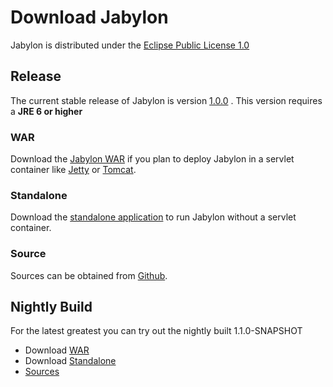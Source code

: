 Download Jabylon
================

Jabylon is distributed under the [Eclipse Public License 1.0](http://opensource.org/licenses/EPL-1.0)  



## Release

The current stable release of Jabylon is version [1.0.0](https://github.com/jutzig/jabylon/releases/tag/v1.0.0) .
This version requires a **JRE 6 or higher**


### WAR 
 
Download the [Jabylon WAR](https://github.com/jutzig/jabylon/releases/download/v1.0.0/jabylon-1.0.0.war) if you plan to deploy Jabylon in a servlet container like [Jetty](http://www.eclipse.org/jetty/ ) or [Tomcat](http://tomcat.apache.org/).

### Standalone

Download the [standalone application](https://github.com/jutzig/jabylon/releases/download/v1.0.0/jabylon-1.0.0.zip) to run Jabylon without a servlet container.


### Source

Sources can be obtained from [Github](https://github.com/jutzig/jabylon/archive/v1.0.0.zip).


## Nightly Build

For the latest greatest you can try out the nightly built 1.1.0-SNAPSHOT

 * Download [WAR](https://buildhive.cloudbees.com/job/jutzig/job/jabylon/org.jabylon%24jabylon.war/lastSuccessfulBuild/artifact/org.jabylon/jabylon.war/1.1.0-SNAPSHOT/jabylon.war-1.1.0-SNAPSHOT.war)
 * Download [Standalone](https://buildhive.cloudbees.com/job/jutzig/job/jabylon/org.jabylon%24jabylon.product/lastSuccessfulBuild/artifact/org.jabylon/jabylon.product/1.1.0-SNAPSHOT/jabylon.product-1.1.0-SNAPSHOT-distribution.zip)
 * [Sources](https://github.com/jutzig/jabylon) 